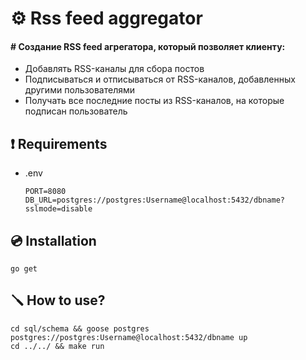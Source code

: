 <!-- <p align="center">
<img src="https://pepy.tech/badge/rss-aggregator" alt="https://pepy.tech/project/rss-aggregator">
<img src="https://pepy.tech/badge/rss-aggregator/month" alt="https://pepy.tech/project/rss-aggregator">
<img src="https://img.shields.io/github/license/Jhnvlglmlbrt/rss-aggregator.svg" alt="https://github.com/Jhnvlglmlbrt/rss-aggregator/blob/master/LICENSE"> -->

# ⚙️ Rss feed aggregator

#### # Создание RSS feed агрегатора, который позволяет клиенту:

- Добавлять RSS-каналы для сбора постов
- Подписываться и отписываться от RSS-каналов, добавленных другими пользователями
- Получать все последние посты из RSS-каналов, на которые подписан пользователь

## ❗ Requirements

- .env 
    ```
    PORT=8080
    DB_URL=postgres://postgres:Username@localhost:5432/dbname?sslmode=disable
    ```

## 💿 Installation

```
go get 
```

<!-- ## 💻 Example -->

## 🪛 How to use?

```
cd sql/schema && goose postgres postgres://postgres:Username@localhost:5432/dbname up
cd ../../ && make run
```


<!-- - **request_method** -  is a callable (like app.get, app.post, foo_router.patch and so on.).  
- **service_url** - the path to the endpoint on another service (like "https://microservice1.example.com").  
- **service_path** - the path to the method in microservice (like "/v1/microservice/users").  
- **gateway_path** - is the path to bind gateway.  
For example, your gateway api is located here - *https://gateway.example.com* and the path to endpoint (**gateway_path**) - "/users" then the full way to this method will be - *https://gateway.example.com/users*
- **override_headers** - Boolean value allows you to return all the headlines that were created by microservice in gateway.  
- **query_params** - used to extract query parameters from endpoint and transmission to microservice
- **form_params** -  used to extract form model parameters from endpoint and transmission to microservice
- **param body_params** - used to extract body model from endpoint and transmission to microservice

⚠️ - **Be sure to transfer the name of the argument to the router, which is in the endpoint func!**  -->
